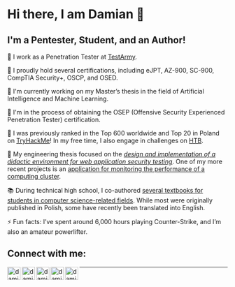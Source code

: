 # Hi there, I am Damian 👋

## I'm a Pentester, Student, and an Author!

👮 I work as a Penetration Tester at [TestArmy].

🎃 I proudly hold several certifications, including eJPT, AZ-900, SC-900, CompTIA Security+, OSCP, and OSED.

🌱 I'm currently working on my Master’s thesis in the field of Artificial Intelligence and Machine Learning.

🥅 I'm in the process of obtaining the OSEP (Offensive Security Experienced Penetration Tester) certification.

🔭 I was previously ranked in the Top 600 worldwide and Top 20 in Poland on [TryHackMe]! In my free time, I also engage in challenges on [HTB].

🌱 My engineering thesis focused on the [*design and implementation of a didactic environment for web application security testing*](https://github.com/damianStrojek/Security-Testing-of-Web-Applications). One of my more recent projects is an [application for monitoring the performance of a computing cluster](https://github.com/damianStrojek/Measuring-Performance-in-Computer-Claster).

📚 During technical high school, I co-authored [several textbooks for students in computer science-related fields](https://www.empik.com/szukaj/produkt?q=damian%20strojek&qtype=basicForm). While most were originally published in Polish, some have recently been translated into English.

⚡ Fun facts: I’ve spent around 6,000 hours playing Counter-Strike, and I’m also an amateur powerlifter.

## Connect with me:

[<img align="left" alt="damianFresh | LinkedIn" width="30px" src="https://img.icons8.com/office/16/000000/linkedin.png" />][linkedin]
[<img align="left" alt="damianFresh | TryHackMe" width="30px" src="https://tryhackme.com/img/favicon.png" />][tryhackme]
[<img align="left" alt="damianFresh | HackTheBox" width="30px" src="https://www.svgrepo.com/show/330606/hackthebox.svg" />][hackthebox]
[<img align="left" alt="damianFresh | Instagram" width="30px" src="https://img.icons8.com/fluency/16/000000/instagram-new.png" />][instagram]
[<img align="left" alt="damianFresh | Books" width="30px" src="https://img.icons8.com/color/48/000000/books.png" />][books]

---

[instagram]: https://www.instagram.com/strojekdamian_/
[linkedin]: https://www.linkedin.com/in/damianstrojek/
[books]: https://itstart.pl/presta/szukaj?controller=search&s=Damian+Strojek
[tryhackme]: https://tryhackme.com/p/damianStr
[TryHackMe]: https://tryhackme.com/p/damianStr
[tools]: https://strojek-damian.notion.site/Cybersec-f1d1656517874f54a886af71f76beab8
[cpp]: https://github.com/damianStrojek/Computer-Science-Algorithms
[python]: https://github.com/damianStrojek/Python-GameOfLife
[kali]: https://www.kali.org/
[Objectivity]: https://www.objectivity.co.uk/
[TestArmy]: https://testarmy.com/
[hackthebox]: https://app.hackthebox.com/profile/666612
[HTB]: https://app.hackthebox.com/profile/666612
